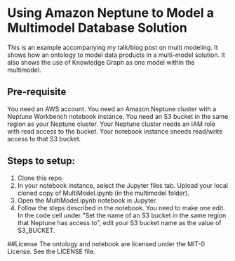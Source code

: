 # Using Amazon Neptune to Model a Multimodel Database Solution

This is an example accompanying my talk/blog post on multi modeling. It shows how an ontology to model data products in a multi-model solution. It also shows the use of Knowledge Graph as one model within the multimodel. 

## Pre-requisite
You need an AWS account.
You need an Amazon Neptune cluster with a Neptune Workbench notebook instance.
You need an S3 bucket in the same region as your Neptune cluster. Your Neptune cluster needs an IAM role with read access to the bucket.
Your notebook instance sneeds read/write access to that S3 bucket.

## Steps to setup:
1. Clone this repo.
2. In your notebook instance, select the Jupyter files tab. Upload your local cloned copy of MultiModel.ipynb (in the multimodel folder).
3. Open the MultiModel.ipynb notebook in Jupyter.
4. Follow the steps described in the notebook. You need to make one edit. In the code cell under "Set the name of an S3 bucket in the same region that Neptune has access to", edit your S3 bucket name as the value of S3_BUCKET.

##License
The ontology and notebook are licensed under the MIT-0 License. See the LICENSE file.
